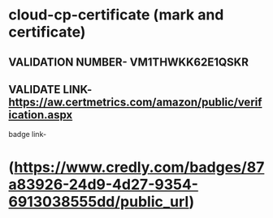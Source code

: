 # cloud-cp-certificate (mark and certificate)
 VALIDATION NUMBER- VM1THWKK62E1QSKR
 ------------------
 VALIDATE LINK- https://aw.certmetrics.com/amazon/public/verification.aspx
---------------------
badge link-
# (https://www.credly.com/badges/87a83926-24d9-4d27-9354-6913038555dd/public_url)
